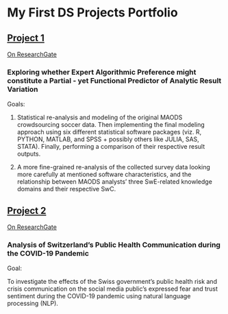 # **My First DS Projects Portfolio**

## **[Project 1](https://github.com/KrisB1471/BA-Thesis-FullNotebook)**
[On ResearchGate](https://www.researchgate.net/project/Exploring-whether-Expert-Algorithmic-Preference-might-constitute-a-Partial-yet-Functional-Predictor-of-Analytic-Result-Variation)
### **Exploring whether Expert Algorithmic Preference might constitute a Partial - yet Functional Predictor of Analytic Result Variation**

Goals: 

1. Statistical re-analysis and modeling of the original MAODS crowdsourcing soccer data. Then implementing the final modeling approach using six different statistical software packages (viz. R, PYTHON, MATLAB, and SPSS + possibly others like JULIA, SAS, STATA). Finally, performing a comparison of their respective result outputs. 

2. A more fine-grained re-analysis of the collected survey data looking more carefully at mentioned software characteristics, and the relationship between MAODS analysts’ three SwE-related knowledge domains and their respective SwC.


## **[Project 2](https://github.com/KrisB1471/CorpCom)**
[On ResearchGate](https://www.researchgate.net/project/Analysis-of-Switzerlands-Public-Health-Communication-during-the-COVID-19-Pandemic-Exploring-the-Effects-of-the-Governments-Risk-and-Crisis-Communication-on-the-Social-Media-Publics-Expressed-Fear-and)
### **Analysis of Switzerland’s Public Health Communication during the COVID-19 Pandemic**

Goal: 

To investigate the effects of the Swiss government’s public health risk and crisis communication on the social media public’s expressed fear and trust sentiment during the COVID-19 pandemic using natural language processing (NLP).
